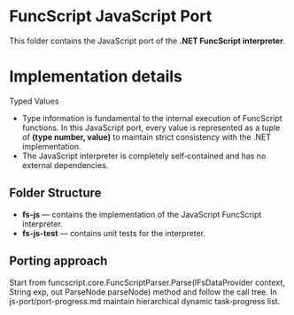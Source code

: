 # FuncScript JavaScript Port
This folder contains the JavaScript port of the **.NET FuncScript interpreter**.  
# Implementation details
Typed Values
- Type information is fundamental to the internal execution of FuncScript functions. In this JavaScript port, every value is represented as a tuple of **(type number, value)** to maintain strict consistency with the .NET implementation.
- The JavaScript interpreter is completely self‑contained and has no external dependencies.

## Folder Structure
- **fs-js** — contains the implementation of the JavaScript FuncScript interpreter.  
- **fs-js-test** — contains unit tests for the interpreter.

## Porting approach
Start from funcscript.core.FuncScriptParser.Parse(IFsDataProvider context, String exp, out ParseNode parseNode) method and follow the call tree.
In js-port/port-progress.md maintain hierarchical dynamic task‑progress list.
